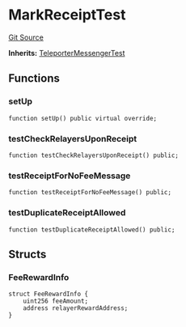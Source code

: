 # MarkReceiptTest
[Git Source](https://github.com/ava-labs/teleporter/blob/cadc1420fd95195b094eea855b7496cc71b5be2a/src/Teleporter/tests/MarkReceiptTests.t.sol)

**Inherits:**
[TeleporterMessengerTest](/src/Teleporter/tests/TeleporterMessengerTest.t.sol/contract.TeleporterMessengerTest.md)


## Functions
### setUp


```solidity
function setUp() public virtual override;
```

### testCheckRelayersUponReceipt


```solidity
function testCheckRelayersUponReceipt() public;
```

### testReceiptForNoFeeMessage


```solidity
function testReceiptForNoFeeMessage() public;
```

### testDuplicateReceiptAllowed


```solidity
function testDuplicateReceiptAllowed() public;
```

## Structs
### FeeRewardInfo

```solidity
struct FeeRewardInfo {
    uint256 feeAmount;
    address relayerRewardAddress;
}
```

